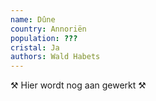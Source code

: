 ```yaml
---
name: Dûne
country: Annoriën
population: ???
cristal: Ja
authors: Wald Habets
---
```


⚒ Hier wordt nog aan gewerkt ⚒
